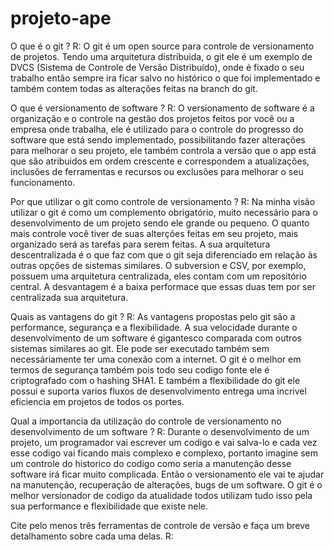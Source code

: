 # projeto-ape

O que é o git ?
R: O git é um open source para controle de versionamento de projetos. Tendo uma arquitetura distribuida, o git ele é um exemplo de DVCS (Sistema de Controle de Versão Distribuído), onde é fixado o seu trabalho então sempre ira ficar salvo no histórico o que foi implementado e também contem todas as alterações feitas na branch do git.

O que é versionamento de software ?
R: O versionamento de software é a organização e o controle na gestão dos projetos feitos por você ou a empresa onde trabalha, ele é utilizado para o controle do progresso do software que está sendo implementado, possibilitando fazer alterações para melhorar o seu projeto, ele também controla a versão que o app está que são atribuidos em ordem crescente e correspondem a atualizações, inclusões de ferramentas e recursos ou exclusões para melhorar o seu funcionamento. 

Por que utilizar o git como controle de versionamento ?
R: Na minha visão utilizar o git é como um complemento obrigatório, muito necessário para o desenvolvimento de um projeto sendo ele grande ou pequeno. O quanto mais controle você tiver de suas alterções feitas em seu projeto, mais organizado será as tarefas para serem feitas. A sua arquitetura descentralizada é o que faz com que o git seja diferenciado em relação às outras opções de sistemas similares. O subversion e CSV, por exemplo, possuem uma arquitetura centralizada, eles contam com um repositório central. A desvantagem é a baixa performace que essas duas tem por ser centralizada sua arquitetura.

Quais as vantagens do git ?
R: As vantagens propostas pelo git são a performance, segurança e a flexibilidade. A sua velocidade durante o desenvolvimento de um software é gigantesco comparada com outros sistemas similares ao git. Ele pode ser executado também sem necessáriamente ter uma conexão com a internet. O git é o melhor em termos de segurança também pois todo seu codigo fonte ele é criptografado com o hashing SHA1. E também a flexibilidade do git ele possui e suporta varios fluxos de desenvolvimento entrega uma incrivel eficiencia em projetos de todos os portes.

Qual a importancia da utilização do controle de versionamento no desenvolvimento de um software ?
R: Durante o desenvolvimento de um projeto, um programador vai escrever um codigo e vai salva-lo e cada vez esse codigo vai ficando mais complexo e complexo, portanto imagine sem um controle do historico do codigo como seria a manutenção desse software irá ficar muito complicada. Então o versionamento ele vai te ajudar na manutenção, recuperação de alterações, bugs de um software. O git é o melhor versionador de codigo da atualidade todos utilizam tudo isso pela sua performance e flexibilidade que existe nele.

Cite pelo menos três ferramentas de controle de versão e faça um breve detalhamento sobre cada uma delas.
R: 
